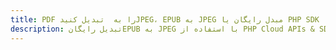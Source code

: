 ---title: PDF را به  تبدیل کنیدJPEG، EPUB به JPEG مبدل رایگان یا PHP SDKdescription: تبدیل رایگانEPUB به JPEG با استفاده از PHP Cloud APIs & SDK همچنین اسناد PDF را در Cloud ایجاد، ویرایش و رندر کنید.---